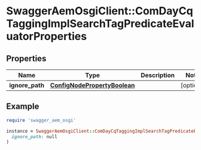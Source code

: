 # SwaggerAemOsgiClient::ComDayCqTaggingImplSearchTagPredicateEvaluatorProperties

## Properties

| Name | Type | Description | Notes |
| ---- | ---- | ----------- | ----- |
| **ignore_path** | [**ConfigNodePropertyBoolean**](ConfigNodePropertyBoolean.md) |  | [optional] |

## Example

```ruby
require 'swagger_aem_osgi'

instance = SwaggerAemOsgiClient::ComDayCqTaggingImplSearchTagPredicateEvaluatorProperties.new(
  ignore_path: null
)
```

